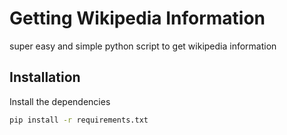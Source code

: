 
# Getting Wikipedia Information
super easy and simple python script to get wikipedia information

## Installation
Install the dependencies

```sh
pip install -r requirements.txt
```